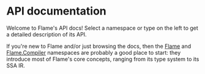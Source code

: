 # API documentation

Welcome to Flame's API docs! Select a namespace or type on the left to get a detailed description of its API.

If you're new to Flame and/or just browsing the docs, then the [Flame](Flame) and [Flame.Compiler](Flame.Compiler) namespaces are probably a good place to start: they introduce most of Flame's core concepts, ranging from its type system to its SSA IR.

